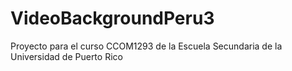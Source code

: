 # VideoBackgroundPeru3
Proyecto para el curso CCOM1293 de la Escuela Secundaria de la Universidad de Puerto Rico
